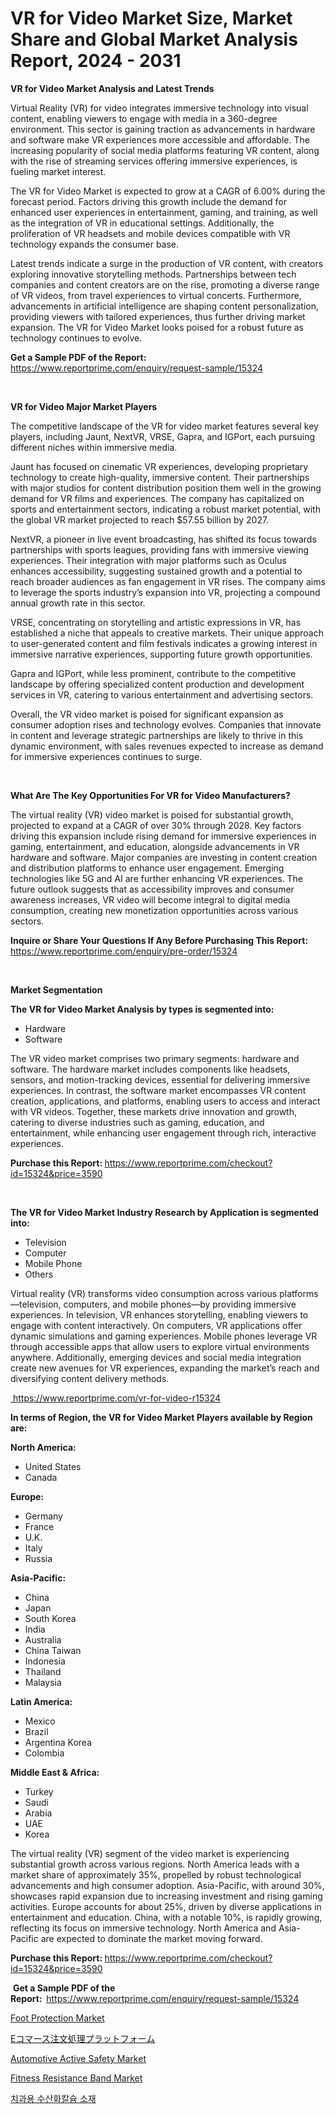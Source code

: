 <p><h1>VR for Video Market Size, Market Share and Global Market Analysis Report, 2024 - 2031</h1></p><p><strong>VR for Video Market Analysis and Latest Trends</strong></p>
<p><p>Virtual Reality (VR) for video integrates immersive technology into visual content, enabling viewers to engage with media in a 360-degree environment. This sector is gaining traction as advancements in hardware and software make VR experiences more accessible and affordable. The increasing popularity of social media platforms featuring VR content, along with the rise of streaming services offering immersive experiences, is fueling market interest.</p><p>The VR for Video Market is expected to grow at a CAGR of 6.00% during the forecast period. Factors driving this growth include the demand for enhanced user experiences in entertainment, gaming, and training, as well as the integration of VR in educational settings. Additionally, the proliferation of VR headsets and mobile devices compatible with VR technology expands the consumer base.</p><p>Latest trends indicate a surge in the production of VR content, with creators exploring innovative storytelling methods. Partnerships between tech companies and content creators are on the rise, promoting a diverse range of VR videos, from travel experiences to virtual concerts. Furthermore, advancements in artificial intelligence are shaping content personalization, providing viewers with tailored experiences, thus further driving market expansion. The VR for Video Market looks poised for a robust future as technology continues to evolve.</p></p>
<p><strong>Get a Sample PDF of the Report:&nbsp;</strong> <a href="https://www.reportprime.com/enquiry/request-sample/15324">https://www.reportprime.com/enquiry/request-sample/15324</a></p>
<p>&nbsp;</p>
<p><strong>VR for Video Major Market Players</strong></p>
<p><p>The competitive landscape of the VR for video market features several key players, including Jaunt, NextVR, VRSE, Gapra, and IGPort, each pursuing different niches within immersive media.</p><p>Jaunt has focused on cinematic VR experiences, developing proprietary technology to create high-quality, immersive content. Their partnerships with major studios for content distribution position them well in the growing demand for VR films and experiences. The company has capitalized on sports and entertainment sectors, indicating a robust market potential, with the global VR market projected to reach $57.55 billion by 2027.</p><p>NextVR, a pioneer in live event broadcasting, has shifted its focus towards partnerships with sports leagues, providing fans with immersive viewing experiences. Their integration with major platforms such as Oculus enhances accessibility, suggesting sustained growth and a potential to reach broader audiences as fan engagement in VR rises. The company aims to leverage the sports industry’s expansion into VR, projecting a compound annual growth rate in this sector.</p><p>VRSE, concentrating on storytelling and artistic expressions in VR, has established a niche that appeals to creative markets. Their unique approach to user-generated content and film festivals indicates a growing interest in immersive narrative experiences, supporting future growth opportunities.</p><p>Gapra and IGPort, while less prominent, contribute to the competitive landscape by offering specialized content production and development services in VR, catering to various entertainment and advertising sectors. </p><p>Overall, the VR video market is poised for significant expansion as consumer adoption rises and technology evolves. Companies that innovate in content and leverage strategic partnerships are likely to thrive in this dynamic environment, with sales revenues expected to increase as demand for immersive experiences continues to surge.</p></p>
<p>&nbsp;</p>
<p><strong>What Are The Key Opportunities For VR for Video Manufacturers?</strong></p>
<p><p>The virtual reality (VR) video market is poised for substantial growth, projected to expand at a CAGR of over 30% through 2028. Key factors driving this expansion include rising demand for immersive experiences in gaming, entertainment, and education, alongside advancements in VR hardware and software. Major companies are investing in content creation and distribution platforms to enhance user engagement. Emerging technologies like 5G and AI are further enhancing VR experiences. The future outlook suggests that as accessibility improves and consumer awareness increases, VR video will become integral to digital media consumption, creating new monetization opportunities across various sectors.</p></p>
<p><strong>Inquire or Share Your Questions If Any Before Purchasing This Report:</strong> <a href="https://www.reportprime.com/enquiry/pre-order/15324">https://www.reportprime.com/enquiry/pre-order/15324</a></p>
<p>&nbsp;</p>
<p><strong>Market Segmentation</strong></p>
<p><strong>The VR for Video Market Analysis by types is segmented into:</strong></p>
<p><ul><li>Hardware</li><li>Software</li></ul></p>
<p><p>The VR video market comprises two primary segments: hardware and software. The hardware market includes components like headsets, sensors, and motion-tracking devices, essential for delivering immersive experiences. In contrast, the software market encompasses VR content creation, applications, and platforms, enabling users to access and interact with VR videos. Together, these markets drive innovation and growth, catering to diverse industries such as gaming, education, and entertainment, while enhancing user engagement through rich, interactive experiences.</p></p>
<p><strong>Purchase this Report:&nbsp;</strong><a href="https://www.reportprime.com/checkout?id=15324&price=3590">https://www.reportprime.com/checkout?id=15324&price=3590</a></p>
<p>&nbsp;</p>
<p><strong>The VR for Video Market Industry Research by Application is segmented into:</strong></p>
<p><ul><li>Television</li><li>Computer</li><li>Mobile Phone</li><li>Others</li></ul></p>
<p><p>Virtual reality (VR) transforms video consumption across various platforms—television, computers, and mobile phones—by providing immersive experiences. In television, VR enhances storytelling, enabling viewers to engage with content interactively. On computers, VR applications offer dynamic simulations and gaming experiences. Mobile phones leverage VR through accessible apps that allow users to explore virtual environments anywhere. Additionally, emerging devices and social media integration create new avenues for VR experiences, expanding the market’s reach and diversifying content delivery methods.</p></p>
<p><a href="https://www.reportprime.com/vr-for-video-r15324">&nbsp;https://www.reportprime.com/vr-for-video-r15324</a></p>
<p><strong>In terms of Region, the VR for Video Market Players available by Region are:</strong></p>
<p>
    <p> <strong> North America: </strong>
        <ul>
            <li>United States</li>
            <li>Canada</li>
        </ul>
        </p> 
    <p> <strong> Europe: </strong>
        <ul>
            <li>Germany</li>
            <li>France</li>
            <li>U.K.</li>
            <li>Italy</li>
            <li>Russia</li>
        </ul>
        </p> 
    <p> <strong> Asia-Pacific: </strong>
        <ul>
            <li>China</li>
            <li>Japan</li>
            <li>South Korea</li>
            <li>India</li>
            <li>Australia</li>
            <li>China Taiwan</li>
            <li>Indonesia</li>
            <li>Thailand</li>
            <li>Malaysia</li>
        </ul>
        </p> 
    <p> <strong> Latin America: </strong>
        <ul>
            <li>Mexico</li>
            <li>Brazil</li>
            <li>Argentina Korea</li>
            <li>Colombia</li>
        </ul>
        </p> 
    <p> <strong> Middle East & Africa: </strong>
        <ul>
            <li>Turkey</li>
            <li>Saudi</li>
            <li>Arabia</li>
            <li>UAE</li>
            <li>Korea</li>
        </ul>
    </p>
    </p>
<p><p>The virtual reality (VR) segment of the video market is experiencing substantial growth across various regions. North America leads with a market share of approximately 35%, propelled by robust technological advancements and high consumer adoption. Asia-Pacific, with around 30%, showcases rapid expansion due to increasing investment and rising gaming activities. Europe accounts for about 25%, driven by diverse applications in entertainment and education. China, with a notable 10%, is rapidly growing, reflecting its focus on immersive technology. North America and Asia-Pacific are expected to dominate the market moving forward.</p></p>
<p><strong>Purchase this Report: </strong><a href="https://www.reportprime.com/checkout?id=15324&price=3590">https://www.reportprime.com/checkout?id=15324&price=3590</a></p>
<p>&nbsp;<strong>Get a Sample PDF of the Report:&nbsp;&nbsp;</strong><a href="https://www.reportprime.com/enquiry/request-sample/15324">https://www.reportprime.com/enquiry/request-sample/15324</a></p>
<p><strong></strong></p>
<p><p><a href="https://www.linkedin.com/pulse/emerging-foot-protection-market-opportunities-analysis-investors-m2zec?trackingId=m3aeRw%2BiQSu8iXOGbSbK9A%3D%3D">Foot Protection Market</a></p><p><a href="https://medium.com/@solomonbode85/ecommerce-order-fulfillment-platforms-1951d1406718">Eコマース注文処理プラットフォーム</a></p><p><a href="https://issuu.com/reportprime-2/docs/automotive-active-safety-market-siz_3d8d4845079443">Automotive Active Safety Market</a></p><p><a href="https://www.linkedin.com/pulse/global-fitness-resistance-band-industry-analysis-share-axuof?trackingId=%2B3BoEm7EQPuRz52kdp8nZQ%3D%3D">Fitness Resistance Band Market</a></p><p><a href="https://medium.com/@luigispence46/dental-calcium-hydroxide-materials-market-%EC%9D%98-%EA%B8%80%EB%A1%9C%EB%B2%8C-%EC%8B%9C%EC%9E%A5-%EA%B0%9C%EC%9A%94%EB%8A%94-%EC%A0%84-%EC%84%B8%EA%B3%84-%EB%B0%8F-%EC%A3%BC%EC%9A%94-%EC%8B%9C%EC%9E%A5%EC%9D%98-%EC%82%B0%EC%97%85%EC%97%90-%EC%98%81%ED%96%A5%EC%9D%84-%EB%AF%B8%EC%B9%98%EB%8A%94-%EC%A3%BC%EC%9A%94-%ED%8A%B8%EB%A0%8C%EB%93%9C%EC%97%90-%EB%8C%80%ED%95%9C-%EB%8F%85%ED%8A%B9%ED%95%9C-49742a7f6353">치과용 수산화칼슘 소재</a></p></p>
